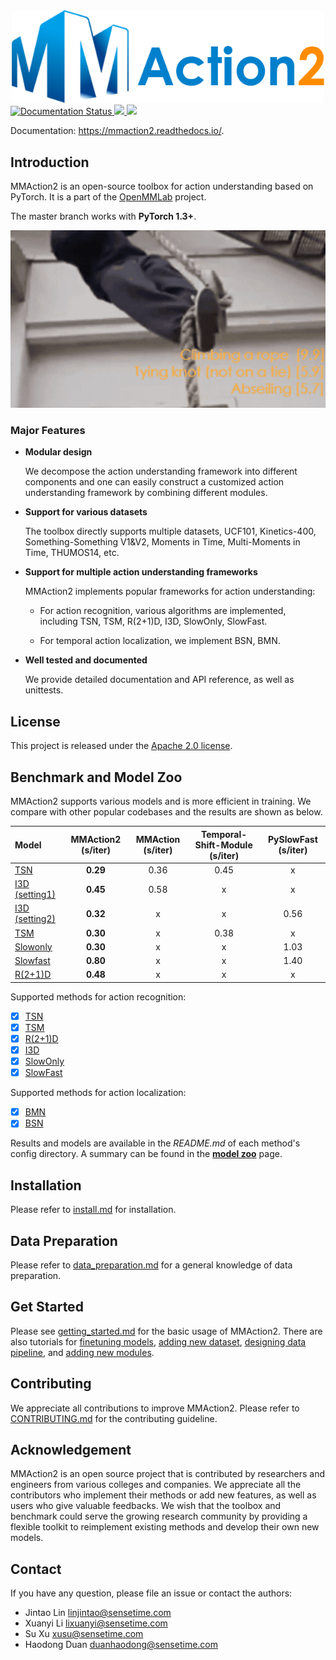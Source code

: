 <div align="center">
  <img src="docs/imgs/mmaction2-logo.png" width="500"/>
</div>

<div align="left">
	<a href='https://mmaction2.readthedocs.io/en/latest/?badge=latest'>
	    <img src='https://readthedocs.org/projects/mmaction2/badge/?version=latest' alt='Documentation Status' />
	</a>
  <a href="https://codecov.io/gh/open-mmlab/mmaction2">
      <img src="https://codecov.io/gh/open-mmlab/mmaction2/branch/master/graph/badge.svg" />
  </a>
  <a href="https://github.com/open-mmlab/mmaction2/blob/master/LICENSE">
	    <img src="https://img.shields.io/github/license/open-mmlab/mmaction2.svg">
	</a>
</div>

Documentation: https://mmaction2.readthedocs.io/.

## Introduction

MMAction2 is an open-source toolbox for action understanding based on PyTorch.
It is a part of the [OpenMMLab](http://openmmlab.org/) project.

The master branch works with **PyTorch 1.3+**.

<div align="center">
  <img src="demo/demo.gif" width="600px"/>
</div>

### Major Features

- **Modular design**

  We decompose the action understanding framework into different components and one can easily construct a customized
  action understanding framework by combining different modules.

- **Support for various datasets**

  The toolbox directly supports multiple datasets, UCF101, Kinetics-400, Something-Something V1&V2, Moments in Time, Multi-Moments in Time, THUMOS14, etc.

- **Support for multiple action understanding frameworks**

  MMAction2 implements popular frameworks for action understanding:

  - For action recognition, various algorithms are implemented, including TSN, TSM, R(2+1)D, I3D, SlowOnly, SlowFast.

  - For temporal action localization, we implement BSN, BMN.

- **Well tested and documented**

  We provide detailed documentation and API reference, as well as unittests.

## License

This project is released under the [Apache 2.0 license](LICENSE).

## Benchmark and Model Zoo

MMAction2 supports various models and is more efficient in training.
We compare with other popular codebases and the results are shown as below.

| Model | MMAction2 (s/iter) | MMAction (s/iter) | Temporal-Shift-Module (s/iter) | PySlowFast (s/iter) |
| :--- | :---------------: | :--------------------: | :----------------------------: | :-----------------: |
| [TSN](/configs/recognition/tsn/tsn_r50_1x1x3_100e_kinetics400_rgb.py) | **0.29** | 0.36 | 0.45 | x |
| [I3D (setting1)](/configs/recognition/i3d/i3d_r50_32x2x1_100e_kinetics400_rgb.py) | **0.45** | 0.58 | x | x |
| [I3D (setting2)](/configs/recognition/i3d/i3d_r50_8x8x1_100e_kinetics400_rgb.py) | **0.32** | x | x | 0.56 |
| [TSM](/configs/recognition/tsm/tsm_r50_1x1x8_50e_kinetics400_rgb.py) | **0.30** | x | 0.38 | x |
| [Slowonly](/configs/recognition/slowonly/slowonly_r50_4x16x1_256e_kinetics400_rgb.py) | **0.30** | x | x | 1.03 |
| [Slowfast](/configs/recognition/slowfast/slowfast_r50_4x16x1_256e_kinetics400_rgb.py) | **0.80** | x | x | 1.40 |
| [R(2+1)D](/configs/recognition/r2plus1d/r2plus1d_r34_8x8x1_180e_kinetics400_rgb.py) | **0.48** | x | x | x |

Supported methods for action recognition:
- [x] [TSN](configs/recognition/tsn/README.md)
- [x] [TSM](configs/recognition/tsm/README.md)
- [x] [R(2+1)D](configs/recognition/r2plus1d/README.md)
- [x] [I3D](configs/recognition/i3d/README.md)
- [x] [SlowOnly](configs/recognition/slowonly/README.md)
- [x] [SlowFast](configs/recognition/slowfast/README.md)

Supported methods for action localization:
- [x] [BMN](configs/localization/bmn/README.md)
- [x] [BSN](configs/localization/bsn/README.md)

Results and models are available in the *README.md* of each method's config directory.
A summary can be found in the [**model zoo**](https://mmaction2.readthedocs.io/en/latest/modelzoo.html) page.

## Installation

Please refer to [install.md](docs/install.md) for installation.

## Data Preparation

Please refer to [data_preparation.md](docs/data_preparation.md) for a general knowledge of data preparation.

## Get Started

Please see [getting_started.md](docs/getting_started.md) for the basic usage of MMAction2.
There are also tutorials for [finetuning models](docs/tutorials/finetune.md), [adding new dataset](docs/tutorials/new_dataset.md), [designing data pipeline](docs/tutorials/data_pipeline.md), and [adding new modules](docs/tutorials/new_modules.md).

## Contributing

We appreciate all contributions to improve MMAction2. Please refer to [CONTRIBUTING.md](.github/CONTRIBUTING.md) for the contributing guideline.

## Acknowledgement

MMAction2 is an open source project that is contributed by researchers and engineers from various colleges and companies.
We appreciate all the contributors who implement their methods or add new features, as well as users who give valuable feedbacks.
We wish that the toolbox and benchmark could serve the growing research community by providing a flexible toolkit to reimplement existing methods and develop their own new models.

## Contact
If you have any question, please file an issue or contact the authors:

* Jintao Lin linjintao@sensetime.com
* Xuanyi Li lixuanyi@sensetime.com
* Su Xu xusu@sensetime.com
* Haodong Duan duanhaodong@sensetime.com
